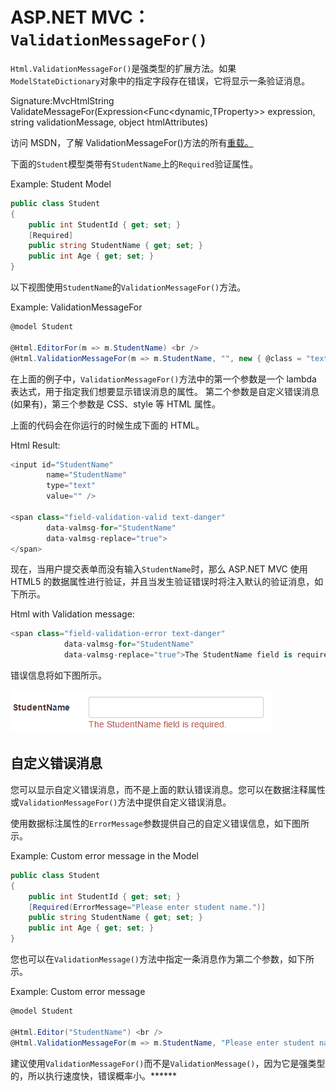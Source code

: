 # ASP.NET MVC：`ValidationMessageFor()`



`Html.ValidationMessageFor()`是强类型的扩展方法。如果`ModelStateDictionary`对象中的指定字段存在错误，它将显示一条验证消息。

Signature:MvcHtmlString ValidateMessageFor(Expression<Func<dynamic,TProperty>> expression, string validationMessage, object htmlAttributes)

访问 MSDN，了解 ValidationMessageFor()方法的所有[重载。](https://msdn.microsoft.com/en-us/library/system.web.mvc.html.validationextensions.validationmessagefor(v=vs.118).aspx)

下面的`Student`模型类带有`StudentName`上的`Required`验证属性。

Example: Student Model 

```cs
public class Student
{
    public int StudentId { get; set; }
    [Required]
    public string StudentName { get; set; }
    public int Age { get; set; }
} 
```

以下视图使用`StudentName`的`ValidationMessageFor()`方法。

Example: ValidationMessageFor 

```cs
@model Student  

@Html.EditorFor(m => m.StudentName) <br />
@Html.ValidationMessageFor(m => m.StudentName, "", new { @class = "text-danger" }) 
```

在上面的例子中，`ValidationMessageFor()`方法中的第一个参数是一个 lambda 表达式，用于指定我们想要显示错误消息的属性。 第二个参数是自定义错误消息(如果有)，第三个参数是 CSS、style 等 HTML 属性。

上面的代码会在你运行的时候生成下面的 HTML。

Html Result: 

```cs
<input id="StudentName" 
        name="StudentName" 
        type="text" 
        value="" />

<span class="field-validation-valid text-danger" 
        data-valmsg-for="StudentName" 
        data-valmsg-replace="true">
</span> 
```

现在，当用户提交表单而没有输入`StudentName`时，那么 ASP.NET MVC 使用 HTML5 的数据属性进行验证，并且当发生验证错误时将注入默认的验证消息，如下所示。

Html with Validation message: 

```cs
<span class="field-validation-error text-danger" 
            data-valmsg-for="StudentName" 
            data-valmsg-replace="true">The StudentName field is required.</span> 
```

错误信息将如下图所示。

[![](img/3508c78307d745bcefeed5315ce819ee.png)](../../Content/images/mvc/validationmessage.png)

## 自定义错误消息

您可以显示自定义错误消息，而不是上面的默认错误消息。您可以在数据注释属性或`ValidationMessageFor()`方法中提供自定义错误消息。

使用数据标注属性的`ErrorMessage`参数提供自己的自定义错误信息，如下图所示。

Example: Custom error message in the Model 

```cs
public class Student
{
    public int StudentId { get; set; }
    [Required(ErrorMessage="Please enter student name.")]
    public string StudentName { get; set; }
    public int Age { get; set; }
} 
```

您也可以在`ValidationMessage()`方法中指定一条消息作为第二个参数，如下所示。

Example: Custom error message 

```cs
@model Student  

@Html.Editor("StudentName") <br />
@Html.ValidationMessageFor(m => m.StudentName, "Please enter student name.", new { @class = "text-danger" }) 
```

建议使用`ValidationMessageFor()`而不是`ValidationMessage()`，因为它是强类型的，所以执行速度快，错误概率小。******